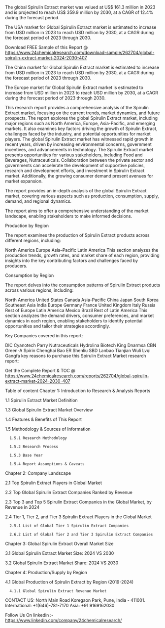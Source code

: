 The global Spirulin Extract market was valued at US$ 161.3 million in 2023 and is projected to reach US$ 359.9 million by 2030, at a CAGR of 12.4% during the forecast period.

The USA market for Global Spirulin Extract market is estimated to increase from USD million in 2023 to reach USD million by 2030, at a CAGR during the forecast period of 2023 through 2030.

Download FREE Sample of this Report @ https://www.24chemicalresearch.com/download-sample/262704/global-spirulin-extract-market-2024-2030-407

The China market for Global Spirulin Extract market is estimated to increase from USD million in 2023 to reach USD million by 2030, at a CAGR during the forecast period of 2023 through 2030.

The Europe market for Global Spirulin Extract market is estimated to increase from USD million in 2023 to reach USD million by 2030, at a CAGR during the forecast period of 2023 through 2030.

This research report provides a comprehensive analysis of the Spirulin Extract market, focusing on the current trends, market dynamics, and future prospects. The report explores the global Spirulin Extract market, including major regions such as North America, Europe, Asia-Pacific, and emerging markets. It also examines key factors driving the growth of Spirulin Extract, challenges faced by the industry, and potential opportunities for market players. The global Spirulin Extract market has witnessed rapid growth in recent years, driven by increasing environmental concerns, government incentives, and advancements in technology. The Spirulin Extract market presents opportunities for various stakeholders, including Food and Beverages, Nutraceuticals. Collaboration between the private sector and governments can accelerate the development of supportive policies, research and development efforts, and investment in Spirulin Extract market. Additionally, the growing consumer demand present avenues for market expansion. 

The report provides an in-depth analysis of the global Spirulin Extract market, covering various aspects such as production, consumption, supply, demand, and regional dynamics.

The report aims to offer a comprehensive understanding of the market landscape, enabling stakeholders to make informed decisions.

Production by Region

The report examines the production of Spirulin Extract products across different regions, including:

North America
Europe
Asia–Pacific
Latin America
This section analyzes the production trends, growth rates, and market share of each region, providing insights into the key contributing factors and challenges faced by producers.

Consumption by Region

The report delves into the consumption patterns of Spirulin Extract products across various regions, including:

North America
United States
Canada
Asia-Pacific
China
Japan
South Korea
Southeast Asia
India
Europe
Germany
France
United Kingdom
Italy
Russia
Rest of Europe
Latin America
Mexico
Brazil
Rest of Latin America
This section analyzes the demand drivers, consumer preferences, and market dynamics in each region, enabling stakeholders to identify potential opportunities and tailor their strategies accordingly.

Key Companies covered in this report:

DIC
Cyanotech
Parry Nutraceuticals
Hydrolina Biotech
King Dnarmsa
CBN
Green-A
Spirin
Chenghai Bao ER
Shenliu
SBD
Lanbao
Tianjian
Wuli Lvqi
Gangfa
key reasons to purchase this Spirulin Extract Market research report:

Get the Complete Report & TOC @ https://www.24chemicalresearch.com/reports/262704/global-spirulin-extract-market-2024-2030-407

Table of content
Chapter 1: Introduction to Research & Analysis Reports


1.1 Spirulin Extract Market Definition

1.3 Global Spirulin Extract Market Overview

1.4 Features & Benefits of This Report

1.5 Methodology & Sources of Information

      1.5.1 Research Methodology

      1.5.2 Research Process

      1.5.3 Base Year

      1.5.4 Report Assumptions & Caveats


Chapter 2: Company Landscape


2.1 Top Spirulin Extract Players in Global Market

2.2 Top Global Spirulin Extract Companies Ranked by Revenue

2.3 Top 3 and Top 5 Spirulin Extract Companies in the Global Market, by Revenue in 2024

2.4 Tier 1, Tier 2, and Tier 3 Spirulin Extract Players in the Global Market

      2.5.1 List of Global Tier 1 Spirulin Extract Companies

      2.6.2 List of Global Tier 2 and Tier 3 Spirulin Extract Companies


Chapter 3: Global Spirulin Extract Overall Market Size


3.1 Global Spirulin Extract Market Size: 2024 VS 2030

3.2 Global Spirulin Extract Market Share: 2024 VS 2030


Chapter 4: Production/Supply by Region


4.1 Global Production of Spirulin Extract by Region (2019-2024)

      4.1.1 Global Spirulin Extract Revenue Market

CONTACT US:
North Main Road Koregaon Park, Pune, India - 411001.
International: +1(646)-781-7170
Asia: +91 9169162030

Follow Us On linkedin :- https://www.linkedin.com/company/24chemicalresearch/

